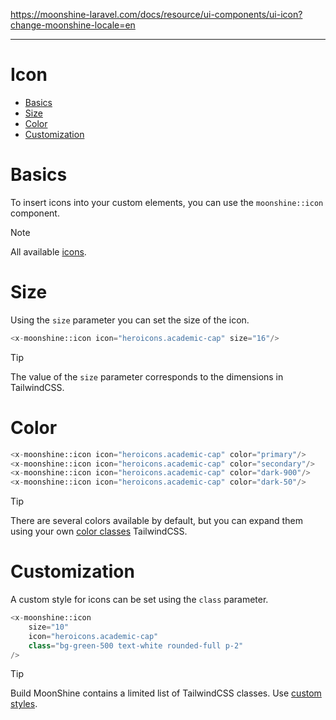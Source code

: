 https://moonshine-laravel.com/docs/resource/ui-components/ui-icon?change-moonshine-locale=en

------
# Icon

- [Basics](#basics)
- [Size](#size)
- [Color](#color)
- [Customization](#customization)

<a name="basics"></a>
# Basics

 To insert icons into your custom elements, you can use the `moonshine::icon` component.
 
> [!NOTE]
> All available [icons](https://moonshine-laravel.com/docs/resource/appearance/icons).

<a name="size"></a>
# Size

Using the `size` parameter you can set the size of the icon.
```php
<x-moonshine::icon icon="heroicons.academic-cap" size="16"/>
```

> [!TIP]
> The value of the `size` parameter corresponds to the dimensions in TailwindCSS.

<a name="color"></a>
# Color

```php
<x-moonshine::icon icon="heroicons.academic-cap" color="primary"/>
<x-moonshine::icon icon="heroicons.academic-cap" color="secondary"/>
<x-moonshine::icon icon="heroicons.academic-cap" color="dark-900"/>
<x-moonshine::icon icon="heroicons.academic-cap" color="dark-50"/>
```

> [!TIP]
> There are several colors available by default, but you can expand them using your own [color classes](https://moonshine-laravel.com/docs/resource/appearance/appearance-assets) TailwindCSS.

<a name="customization"></a>
# Customization

A custom style for icons can be set using the `class` parameter.

```php
<x-moonshine::icon
    size="10"
    icon="heroicons.academic-cap"
    class="bg-green-500 text-white rounded-full p-2"
/>
```

> [!TIP]
> Build MoonShine contains a limited list of TailwindCSS classes. Use [custom styles](https://moonshine-laravel.com/docs/resource/appearance/appearance-assets).
